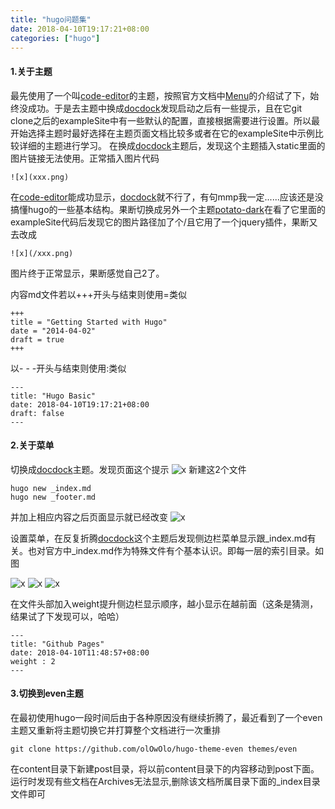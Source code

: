 ```yaml
---
title: "hugo问题集"
date: 2018-04-10T19:17:21+08:00
categories: ["hugo"]
---
```


#### 1.关于主题
最先使用了一个叫[code-editor](https://themes.gohugo.io/hugo-code-editor-theme/)的主题，按照官方文档中[Menu](https://gohugo.io/content-management/menus/)的介绍试了下，始终没成功。于是去主题中换成[docdock](https://themes.gohugo.io/docdock/)发现启动之后有一些提示，且在它git clone之后的exampleSite中有一些默认的配置，直接根据需要进行设置。所以最开始选择主题时最好选择在主题页面文档比较多或者在它的exampleSite中示例比较详细的主题进行学习。
在换成[docdock](https://themes.gohugo.io/docdock/)主题后，发现这个主题插入static里面的图片链接无法使用。正常插入图片代码

    ![x](xxx.png)

在[code-editor](https://themes.gohugo.io/hugo-code-editor-theme/)能成功显示，[docdock](https://themes.gohugo.io/docdock/)就不行了，有句mmp我一定......应该还是没搞懂hugo的一些基本结构。果断切换成另外一个主题[potato-dark](https://themes.gohugo.io/potato-dark/)在看了它里面的exampleSite代码后发现它的图片路径加了个/且它用了一个jquery插件，果断又去改成

    ![x](/xxx.png)

图片终于正常显示，果断感觉自己2了。

内容md文件若以+++开头与结束则使用=类似

    +++
    title = "Getting Started with Hugo"
    date = "2014-04-02"
    draft = true
    +++

以- - -开头与结束则使用:类似

    ---
    title: "Hugo Basic"
    date: 2018-04-10T19:17:21+08:00
    draft: false
    ---

#### 2.关于菜单
切换成[docdock](https://themes.gohugo.io/docdock/)主题。发现页面这个提示
![x](/images/home.png)
新建这2个文件

    hugo new _index.md
    hugo new _footer.md

并加上相应内容之后页面显示就已经改变
![x](/images/index.png)

设置菜单，在反复折腾[docdock](https://themes.gohugo.io/docdock/)这个主题后发现侧边栏菜单显示跟_index.md有关。也对官方中_index.md作为特殊文件有个基本认识。即每一层的索引目录。如图

![x](/images/folder.png)
![x](/images/hugoIndex.png)
![x](/images/hugoIndexResult.png)

在文件头部加入weight提升侧边栏显示顺序，越小显示在越前面（这条是猜测，结果试了下发现可以，哈哈）

    ---
    title: "Github Pages"
    date: 2018-04-10T11:48:57+08:00
    weight : 2
    ---
#### 3.切换到even主题
在最初使用hugo一段时间后由于各种原因没有继续折腾了，最近看到了一个even主题又重新将主题切换它并打算整个文档进行一次重排

    git clone https://github.com/olOwOlo/hugo-theme-even themes/even

在content目录下新建post目录，将以前content目录下的内容移动到post下面。运行时发现有些文档在Archives无法显示,删除该文档所属目录下面的_index目录文件即可
